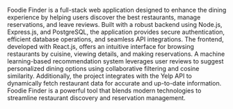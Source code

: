Foodie Finder is a full-stack web application designed to enhance the dining experience by helping users discover the best restaurants, manage reservations, and leave reviews. 
Built with a robust backend using Node.js, Express.js, and PostgreSQL, the application provides secure authentication, efficient database operations, and seamless API integrations. 
The frontend, developed with React.js, offers an intuitive interface for browsing restaurants by cuisine, viewing details, and making reservations. 
A machine learning-based recommendation system leverages user reviews to suggest personalized dining options using collaborative filtering and cosine similarity. 
Additionally, the project integrates with the Yelp API to dynamically fetch restaurant data for accurate and up-to-date information. 
Foodie Finder is a powerful tool that blends modern technologies to streamline restaurant discovery and reservation management.







